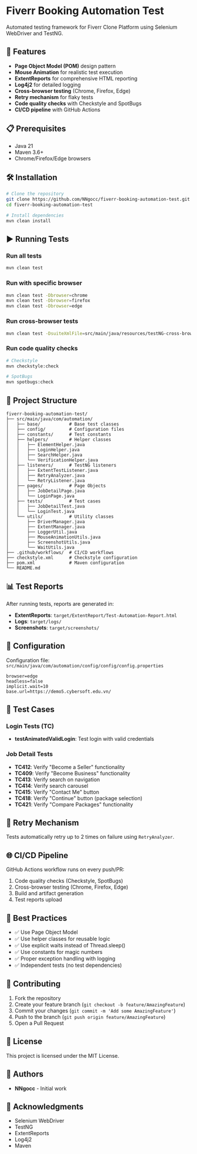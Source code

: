 # Fiverr Booking Automation Test

Automated testing framework for Fiverr Clone Platform using Selenium WebDriver and TestNG.

## 🚀 Features

- **Page Object Model (POM)** design pattern
- **Mouse Animation** for realistic test execution
- **ExtentReports** for comprehensive HTML reporting
- **Log4j2** for detailed logging
- **Cross-browser testing** (Chrome, Firefox, Edge)
- **Retry mechanism** for flaky tests
- **Code quality checks** with Checkstyle and SpotBugs
- **CI/CD pipeline** with GitHub Actions

## 📋 Prerequisites

- Java 21
- Maven 3.6+
- Chrome/Firefox/Edge browsers

## 🛠️ Installation

```bash
# Clone the repository
git clone https://github.com/NNgocc/fiverr-booking-automation-test.git
cd fiverr-booking-automation-test

# Install dependencies
mvn clean install
```

## ▶️ Running Tests

### Run all tests
```bash
mvn clean test
```

### Run with specific browser
```bash
mvn clean test -Dbrowser=chrome
mvn clean test -Dbrowser=firefox
mvn clean test -Dbrowser=edge
```

### Run cross-browser tests
```bash
mvn clean test -DsuiteXmlFile=src/main/java/resources/testNG-cross-browser.xml
```

### Run code quality checks
```bash
# Checkstyle
mvn checkstyle:check

# SpotBugs
mvn spotbugs:check
```

## 📁 Project Structure

```
fiverr-booking-automation-test/
├── src/main/java/com/automation/
│   ├── base/           # Base test classes
│   ├── config/         # Configuration files
│   ├── constants/      # Test constants
│   ├── helpers/        # Helper classes
│   │   ├── ElementHelper.java
│   │   ├── LoginHelper.java
│   │   ├── SearchHelper.java
│   │   └── VerificationHelper.java
│   ├── listeners/      # TestNG listeners
│   │   ├── ExtentTestListener.java
│   │   ├── RetryAnalyzer.java
│   │   └── RetryListener.java
│   ├── pages/          # Page Objects
│   │   ├── JobDetailPage.java
│   │   └── LoginPage.java
│   ├── tests/          # Test cases
│   │   ├── JobDetailTest.java
│   │   └── LoginTest.java
│   └── utils/          # Utility classes
│       ├── DriverManager.java
│       ├── ExtentManager.java
│       ├── LoggerUtil.java
│       ├── MouseAnimationUtils.java
│       ├── ScreenshotUtils.java
│       └── WaitUtils.java
├── .github/workflows/  # CI/CD workflows
├── checkstyle.xml      # Checkstyle configuration
├── pom.xml             # Maven configuration
└── README.md
```

## 📊 Test Reports

After running tests, reports are generated in:
- **ExtentReports**: `target/ExtentReport/Test-Automation-Report.html`
- **Logs**: `target/logs/`
- **Screenshots**: `target/screenshots/`

## 🔧 Configuration

Configuration file: `src/main/java/com/automation/config/config/config.properties`

```properties
browser=edge
headless=false
implicit.wait=10
base.url=https://demo5.cybersoft.edu.vn/
```

## 🧪 Test Cases

### Login Tests (TC)
- **testAnimatedValidLogin**: Test login with valid credentials

### Job Detail Tests
- **TC412**: Verify "Become a Seller" functionality
- **TC409**: Verify "Become Business" functionality
- **TC413**: Verify search on navigation
- **TC414**: Verify search carousel
- **TC415**: Verify "Contact Me" button
- **TC418**: Verify "Continue" button (package selection)
- **TC421**: Verify "Compare Packages" functionality

## 🔄 Retry Mechanism

Tests automatically retry up to 2 times on failure using `RetryAnalyzer`.

## 🌐 CI/CD Pipeline

GitHub Actions workflow runs on every push/PR:
1. Code quality checks (Checkstyle, SpotBugs)
2. Cross-browser testing (Chrome, Firefox, Edge)
3. Build and artifact generation
4. Test reports upload

## 📝 Best Practices

- ✅ Use Page Object Model
- ✅ Use helper classes for reusable logic
- ✅ Use explicit waits instead of Thread.sleep()
- ✅ Use constants for magic numbers
- ✅ Proper exception handling with logging
- ✅ Independent tests (no test dependencies)

## 🤝 Contributing

1. Fork the repository
2. Create your feature branch (`git checkout -b feature/AmazingFeature`)
3. Commit your changes (`git commit -m 'Add some AmazingFeature'`)
4. Push to the branch (`git push origin feature/AmazingFeature`)
5. Open a Pull Request

## 📄 License

This project is licensed under the MIT License.

## 👥 Authors

- **NNgocc** - Initial work

## 🙏 Acknowledgments

- Selenium WebDriver
- TestNG
- ExtentReports
- Log4j2
- Maven
